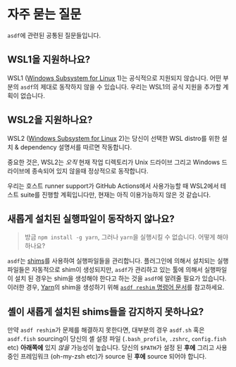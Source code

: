 # 자주 묻는 질문

`asdf`에 관련된 공통된 질문들입니다.

## WSL1을 지원하나요?

WSL1 ([Windows Subsystem for Linux](https://en.wikipedia.org/wiki/Windows_Subsystem_for_Linux) 1)는 공식적으로 지원되지 않습니다. 어떤 부분의 `asdf`의 제대로 동작하지 않을 수 있습니다. 우리는 WSL1의 공식 지원을 추가할 계획이 없습니다.

## WSL2을 지원하나요?

WSL2 ([Windows Subsystem for Linux](https://en.wikipedia.org/wiki/Windows_Subsystem_for_Linux#WSL_2) 2)는 당신이 선택한 WSL distro를 위한 설치 & dependency 설명서를 따르면 작동합니다.

중요한 것은, WSL2는 _오직_ 현재 작업 디렉토리가 Unix 드라이브 그리고 Windows 드라이브에 종속되어 있지 않을때 정상적으로 동작합니다.

우리는 호스트 runner support가 GitHub Actions에서 사용가능할 때 WSL2에서 테스트 suite를 진행할 계획입니다만, 현재는 아직 이용가능하지 않은 것 같습니다.

## 새롭게 설치된 실행파일이 동작하지 않나요?

> 방금 `npm install -g yarn`, 그러나 `yarn`을 실행시킬 수 없습니다. 어떻게 해야하나요?

`asdf`는 [shims](<https://en.wikipedia.org/wiki/Shim_(computing)>)를 사용하여 실행파일들을 관리합니다. 플러그인에 의해서 설치되는 실행파일들은 자동적으로 shim이 생성되지만, `asdf`가 관리하고 있는 툴에 의해서 실행파일이 설치 된 경우는 shim을 생성해야 한다고 하는 것을 `asdf`에 알려줄 필요가 있습니다. 이러한 경우, [Yarn](https://yarnpkg.com/)의 shim을 생성하기 위해 [`asdf reshim` 명령어 문서](/ko-kr/manage/core.md#Shim-재생성)를 참고하세요.

## 셸이 새롭게 설치된 shims들을 감지하지 못하나요?

만약 `asdf reshim`가 문제를 해결하지 못한다면, 대부분의 경우 `asdf.sh` 혹은 `asdf.fish` sourcing이 당신의 셸 설정 파일 (`.bash_profile`, `.zshrc`, `config.fish` etc) **아래쪽에** 있지 _않을_ 가능성이 높습니다. 당신의 `$PATH`가 설정 된 **후에** 그리고 사용중인 프레임워크 (oh-my-zsh etc)가 source 된 **후에** source 되어야 합니다.
